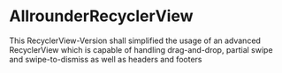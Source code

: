 # AllrounderRecyclerView
This RecyclerView-Version shall simplified the usage of an advanced RecyclerView which is capable of handling drag-and-drop, partial swipe and swipe-to-dismiss as well as headers and footers
